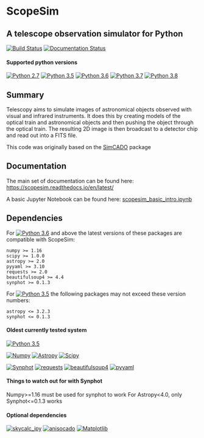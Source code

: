 # ScopeSim 
## A telescope observation simulator for Python

[![Build Status](https://travis-ci.org/astronomyk/ScopeSim.svg?branch=master)](https://travis-ci.org/astronomyk/ScopeSim)
[![Documentation Status](https://readthedocs.org/projects/scopesim/badge/?version=latest)](https://scopesim.readthedocs.io/en/latest/?badge=latest)

#### Supported python versions
[![Python 2.7](https://img.shields.io/badge/Python-2.7-red.svg)]()
[![Python 3.5](https://img.shields.io/badge/Python-3.5-yellow.svg)]()
[![Python 3.6](https://img.shields.io/badge/Python-3.6-brightgreen.svg)]()
[![Python 3.7](https://img.shields.io/badge/Python-3.7-brightgreen.svg)]()
[![Python 3.8](https://img.shields.io/badge/Python-3.8-brightgreen.svg)]()

## Summary

Telescopy aims to simulate images of astronomical objects observed with visual 
and infrared instruments. It does this by creating models of the optical train 
and astronomical objects and then pushing the object through the optical train. 
The resulting 2D image is then broadcast to a detector chip and read out into a 
FITS file. 

This code was originally based on the [SimCADO](www.univie.ac.at/simcado) package

## Documentation
The main set of documentation can be found here: 
https://scopesim.readthedocs.io/en/latest/

A basic Jupyter Notebook can be found here: 
[scopesim_basic_intro.ipynb](docs/source/_static/scopesim_basic_intro.ipynb)


## Dependencies

For [![Python 3.6](https://img.shields.io/badge/Python-3.6-brightgreen.svg)]() and above the latest versions of these packages are compatible with ScopeSim:

    numpy >= 1.16
    scipy >= 1.0.0
    astropy >= 2.0
    pyyaml >= 3.10
    requests >= 2.0
    beautifulsoup4 >= 4.4
    synphot >= 0.1.3

For [![Python 3.5](https://img.shields.io/badge/Python-3.5-yellow.svg)]() the following packages may not exceed these version numbers:

    astropy <= 3.2.3
    synphot <= 0.1.3

#### Oldest currently tested system 

[![Python 3.5](https://img.shields.io/badge/Python-3.5-yellow.svg)]()

[![Numpy](https://img.shields.io/badge/Numpy-1.16-brightgreen.svg)]()
[![Astropy](https://img.shields.io/badge/Astropy-2.0-brightgreen.svg)]()
[![Scipy](https://img.shields.io/badge/Scipy-1.0.0-brightgreen.svg)]()

[![Synphot](https://img.shields.io/badge/Synphot-0.1.3-brightgreen.svg)]()
[![requests](https://img.shields.io/badge/requests-2.20.0-brightgreen.svg)]()
[![beautifulsoup4](https://img.shields.io/badge/beautifulsoup4-4.4-brightgreen.svg)]()
[![pyyaml](https://img.shields.io/badge/pyyaml-5.1-brightgreen.svg)]()

#### Things to watch out for with Synphot
Numpy>=1.16 must be used for synphot to work
For Astropy<4.0, only Synphot<=0.1.3 works

#### Optional dependencies
[![skycalc_ipy](https://img.shields.io/badge/skycalc_ipy->=0.1-brightgreen.svg)]()
[![anisocado](https://img.shields.io/badge/anisocado->=0.1-brightgreen.svg)]()
[![Matplotlib](https://img.shields.io/badge/Matplotlib->=1.5-brightgreen.svg)]()

